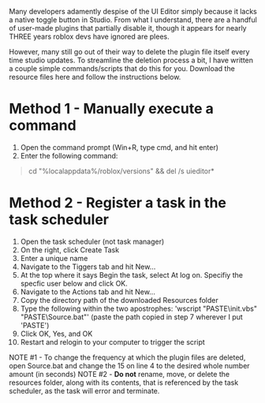 Many developers adamently despise of the UI Editor simply because it lacks a native toggle button in Studio. From what I understand, there are a handful of user-made plugins that partially disable it, though it appears for nearly THREE years roblox devs have ignored are plees.


However, many still go out of their way to delete the plugin file itself every time studio updates. To streamline the deletion process a bit, I have written a couple simple commands/scripts that do this for you. Download the resource files here and follow the instructions below.


# Method 1 - Manually execute a command

1. Open the command prompt (Win+R, type cmd, and hit enter)
2. Enter the following command: 
> cd "%localappdata%/roblox/versions" && del /s uieditor*


# Method 2 - Register a task in the task scheduler

1. Open the task scheduler (not task manager)
2. On the right, click Create Task
3. Enter a unique name
4. Navigate to the Tiggers tab and hit New...
5. At the top where it says Begin the task, select At log on. Specifiy the specfic user below and click OK.
6. Navigate to the Actions tab and hit New...
7. Copy the directory path of the downloaded Resources folder
8. Type the following within the two apostrophes: 'wscript "PASTE\init.vbs" "PASTE\Source.bat"' (paste the path copied in step 7 wherever I put 'PASTE')
9. Click OK, Yes, and OK
10. Restart and relogin to your computer to trigger the script

NOTE #1 - To change the frequency at which the plugin files are deleted, open Source.bat and change the 15 on line 4 to the desired whole number amount (in seconds)
NOTE #2 - **Do not** rename, move, or delete the resources folder, along with its contents, that is referenced by the task scheduler, as the task will error and terminate.
